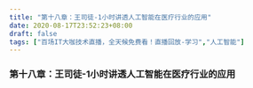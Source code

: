 ```yaml
---
title: "第十八章：王司徒-1小时讲透人工智能在医疗行业的应用"
date: 2020-08-17T23:52:23+08:00
draft: false
tags: ["百场IT大咖技术直播，全天候免费看！直播回放-学习","人工智能"]
---
```



### 第十八章：王司徒-1小时讲透人工智能在医疗行业的应用